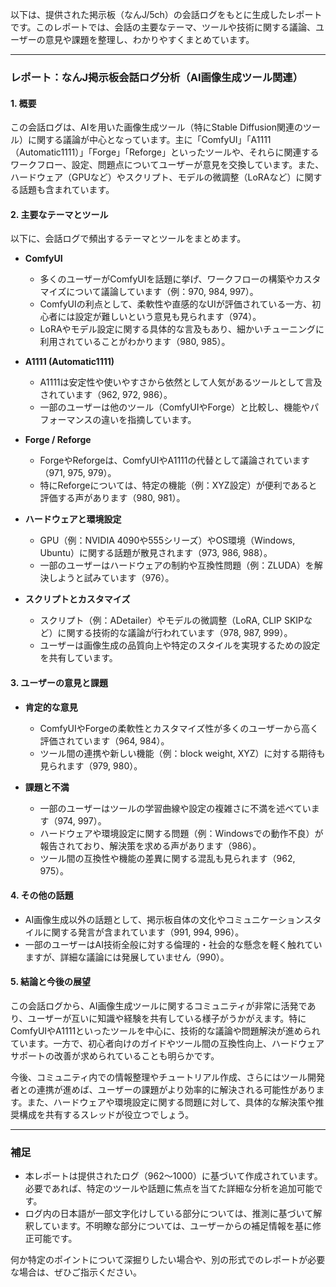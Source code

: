 以下は、提供された掲示板（なんJ/5ch）の会話ログをもとに生成したレポートです。このレポートでは、会話の主要なテーマ、ツールや技術に関する議論、ユーザーの意見や課題を整理し、わかりやすくまとめています。

---

### レポート：なんJ掲示板会話ログ分析（AI画像生成ツール関連）

#### 1. 概要
この会話ログは、AIを用いた画像生成ツール（特にStable Diffusion関連のツール）に関する議論が中心となっています。主に「ComfyUI」「A1111（Automatic1111）」「Forge」「Reforge」といったツールや、それらに関連するワークフロー、設定、問題点についてユーザーが意見を交換しています。また、ハードウェア（GPUなど）やスクリプト、モデルの微調整（LoRAなど）に関する話題も含まれています。

#### 2. 主要なテーマとツール
以下に、会話ログで頻出するテーマとツールをまとめます。

- **ComfyUI**  
  - 多くのユーザーがComfyUIを話題に挙げ、ワークフローの構築やカスタマイズについて議論しています（例：970, 984, 997）。
  - ComfyUIの利点として、柔軟性や直感的なUIが評価されている一方、初心者には設定が難しいという意見も見られます（974）。
  - LoRAやモデル設定に関する具体的な言及もあり、細かいチューニングに利用されていることがわかります（980, 985）。

- **A1111 (Automatic1111)**  
  - A1111は安定性や使いやすさから依然として人気があるツールとして言及されています（962, 972, 986）。
  - 一部のユーザーは他のツール（ComfyUIやForge）と比較し、機能やパフォーマンスの違いを指摘しています。

- **Forge / Reforge**  
  - ForgeやReforgeは、ComfyUIやA1111の代替として議論されています（971, 975, 979）。
  - 特にReforgeについては、特定の機能（例：XYZ設定）が便利であると評価する声があります（980, 981）。

- **ハードウェアと環境設定**  
  - GPU（例：NVIDIA 4090や555シリーズ）やOS環境（Windows, Ubuntu）に関する話題が散見されます（973, 986, 988）。
  - 一部のユーザーはハードウェアの制約や互換性問題（例：ZLUDA）を解決しようと試みています（976）。

- **スクリプトとカスタマイズ**  
  - スクリプト（例：ADetailer）やモデルの微調整（LoRA, CLIP SKIPなど）に関する技術的な議論が行われています（978, 987, 999）。
  - ユーザーは画像生成の品質向上や特定のスタイルを実現するための設定を共有しています。

#### 3. ユーザーの意見と課題
- **肯定的な意見**  
  - ComfyUIやForgeの柔軟性とカスタマイズ性が多くのユーザーから高く評価されています（964, 984）。
  - ツール間の連携や新しい機能（例：block weight, XYZ）に対する期待も見られます（979, 980）。

- **課題と不満**  
  - 一部のユーザーはツールの学習曲線や設定の複雑さに不満を述べています（974, 997）。
  - ハードウェアや環境設定に関する問題（例：Windowsでの動作不良）が報告されており、解決策を求める声があります（986）。
  - ツール間の互換性や機能の差異に関する混乱も見られます（962, 975）。

#### 4. その他の話題
- AI画像生成以外の話題として、掲示板自体の文化やコミュニケーションスタイルに関する発言が含まれています（991, 994, 996）。
- 一部のユーザーはAI技術全般に対する倫理的・社会的な懸念を軽く触れていますが、詳細な議論には発展していません（990）。

#### 5. 結論と今後の展望
この会話ログから、AI画像生成ツールに関するコミュニティが非常に活発であり、ユーザーが互いに知識や経験を共有している様子がうかがえます。特にComfyUIやA1111といったツールを中心に、技術的な議論や問題解決が進められています。一方で、初心者向けのガイドやツール間の互換性向上、ハードウェアサポートの改善が求められていることも明らかです。

今後、コミュニティ内での情報整理やチュートリアル作成、さらにはツール開発者との連携が進めば、ユーザーの課題がより効率的に解決される可能性があります。また、ハードウェアや環境設定に関する問題に対して、具体的な解決策や推奨構成を共有するスレッドが役立つでしょう。

---

### 補足
- 本レポートは提供されたログ（962～1000）に基づいて作成されています。必要であれば、特定のツールや話題に焦点を当てた詳細な分析を追加可能です。
- ログ内の日本語が一部文字化けしている部分については、推測に基づいて解釈しています。不明瞭な部分については、ユーザーからの補足情報を基に修正可能です。

何か特定のポイントについて深掘りしたい場合や、別の形式でのレポートが必要な場合は、ぜひご指示ください。